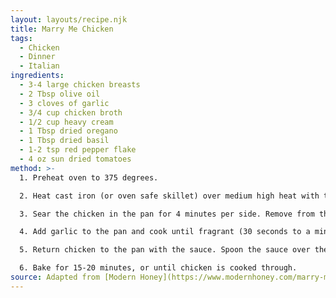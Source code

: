 ```yaml
---
layout: layouts/recipe.njk
title: Marry Me Chicken
tags:
  - Chicken
  - Dinner
  - Italian
ingredients:
  - 3-4 large chicken breasts
  - 2 Tbsp olive oil
  - 3 cloves of garlic
  - 3/4 cup chicken broth
  - 1/2 cup heavy cream
  - 1 Tbsp dried oregano
  - 1 Tbsp dried basil
  - 1-2 tsp red pepper flake
  - 4 oz sun dried tomatoes
method: >-
  1. Preheat oven to 375 degrees.

  2. Heat cast iron (or oven safe skillet) over medium high heat with the olive oil. Butterfly the chicken and separate each breast into 2 pieces. Season both sides of chicken breasts with salt and pepper.

  3. Sear the chicken in the pan for 4 minutes per side. Remove from the pan and set aside while building the sauce.

  4. Add garlic to the pan and cook until fragrant (30 seconds to a minute). Add chicken broth, heavy cream, basil, oregano, and red pepper flake. Simmer sauce for 5 minutes or until it begins to thicken. Add sun dried tomatoes and stir.

  5. Return chicken to the pan with the sauce. Spoon the sauce over the chicken.

  6. Bake for 15-20 minutes, or until chicken is cooked through.
source: Adapted from [Modern Honey](https://www.modernhoney.com/marry-me-chicken/).
---
```

